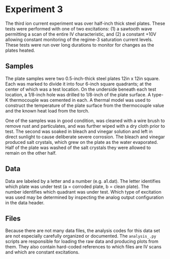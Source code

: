 # Experiment 3

The third ion current experiment was over half-inch thick steel plates.  These tests were performed with one of two excitations: (1) a sawtooth wave permitting a scan of the entire IV characteristic, and (2) a constant +10V allowing constant monitoring of the regime-3 saturation current levels.  These tests were run over long durations to monitor for changes as the plates heated.

## Samples

The plate samples were two 0.5-inch-thick steel plates 12in x 12in square.  Each was marked to divide it into four 6-inch square quadrants; at the center of which was a test location.  On the underside beneath each test location, a 1/8-inch hole was drilled to 1/8-inch of the plate surface.  A type-K thermocouple was cemented in each.  A thermal model was used to construct the temperature of the plate surface from the thermocouple value and the known heat load from the torch.

One of the samples was in good condition, was cleaned with a wire brush to remove rust and particulates, and was further wiped with a dry cloth prior to test.  The second was soaked in bleach and vinegar solution and left in direct sunlight to cause deliberate severe corrosion.  The bleach and vinegar produced salt crystals, which grew on the plate as the water evaporated.  Half of the plate was washed of the salt crystals they were allowed to remain on the other half.

## Data

Data are labeled by a letter and a number (e.g. a1.dat).  The letter identifies which plate was under test (a = corroded plate, b = clean plate).  The number identifies which quadrant was under test.  Which type of excitation was used may be determined by inspecting the analog output configuration in the data header.

## Files

Because there are not many data files, the analysis codes for this data set are not especially carefully organized or documented.  The `analysis_.py` scripts are responsible for loading the raw data and producing plots from them.  They also contain hard-coded references to which files are IV scans and which are constant excitations.


